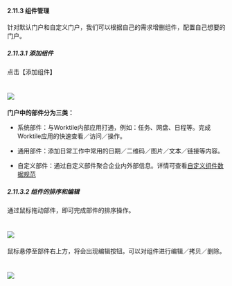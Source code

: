 #### 2.11.3 组件管理

针对默认门户和自定义门户，我们可以根据自己的需求增删组件，配置自己想要的门户。

##### 2.11.3.1 添加组件

点击【添加组件】

# ![](/assets/11.3添加部件.png)

**门户中的部件分为三类：**

* 系统部件：与Worktile内部应用打通，例如：任务、网盘、日程等。完成Worktile应用的快速查看／访问／操作。

* 通用部件：添加日常工作中常用的日期／二维码／图片／文本／链接等内容。

* 自定义部件：通过自定义部件聚合企业内外部信息。详情可查看[自定义组件数据规范](https://dev.worktile.com/document/widget-custom)


##### 2.11.3.2 组件的排序和编辑

通过鼠标拖动部件，即可完成部件的排序操作。

# ![](/assets/11.3.2组件的排序和编辑.png)


鼠标悬停至部件右上方，将会出现编辑按钮。可以对组件进行编辑／拷贝／删除。

# ![](/assets/11.3.2组件的排序和编辑2.png)